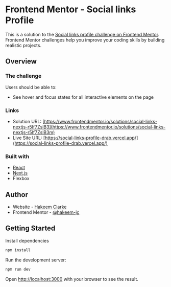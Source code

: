 # Frontend Mentor - Social links Profile

This is a solution to the [Social links profile challenge on Frontend Mentor](https://www.frontendmentor.io/challenges/social-links-profile-UG32l9m6dQ). Frontend Mentor challenges help you improve your coding skills by building realistic projects. 

## Overview

### The challenge

Users should be able to:

- See hover and focus states for all interactive elements on the page

### Links

- Solution URL: [https://www.frontendmentor.io/solutions/social-links-nextjs-r5If7ZslB3](https://www.frontendmentor.io/solutions/social-links-nextjs-r5If7ZslB3m)
- Live Site URL: [https://social-links-profile-drab.vercel.app/](https://social-links-profile-drab.vercel.app/)


### Built with

- [React](https://reactjs.org/)
- [Next.js](https://nextjs.org/)
- Flexbox

## Author

- Website - [Hakeem Clarke](https://github.com/hakeem-jc)
- Frontend Mentor - [@hakeem-jc](https://www.frontendmentor.io/profile/hakeem-jc)

## Getting Started

Install dependencies

```bash
npm install
```

Run the development server:

```bash
npm run dev
```

Open [http://localhost:3000](http://localhost:3000) with your browser to see the result.